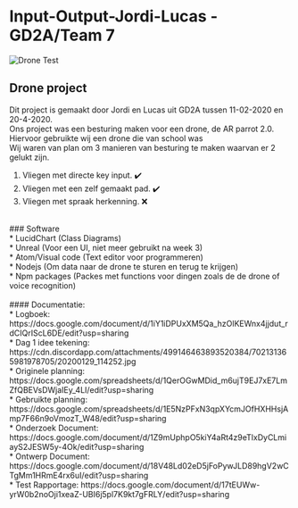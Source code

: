 # Input-Output-Jordi-Lucas - GD2A/Team 7

![Drone Test](https://cdn.discordapp.com/attachments/499146463893520384/702125375450513448/unknown.png) <br>
## Drone project 
Dit project is gemaakt door Jordi en Lucas uit GD2A tussen 11-02-2020 en 20-4-2020. <br>
Ons project was een besturing maken voor een drone, de AR parrot 2.0. <br>
Hiervoor gebruikte wij een drone die van school was <br>
Wij waren van plan om 3 manieren van besturing te maken waarvan er 2 gelukt zijn. <br>
1. Vliegen met directe key input. :heavy_check_mark: <br>
2. Vliegen met een zelf gemaakt pad. :heavy_check_mark: <br>
3. Vliegen met spraak herkenning. :x: <br>
<br>
### Software 
<br>
* LucidChart (Class Diagrams) <br>
* Unreal (Voor een UI, niet meer gebruikt na week 3) <br>
* Atom/Visual code (Text editor voor programmeren) <br>
* Nodejs (Om data naar de drone te sturen en terug te krijgen) <br>
* Npm packages (Packes met functions voor dingen zoals de de drone of voice recognition) <br>
<br>
#### Documentatie:
<br>
* Logboek: https://docs.google.com/document/d/1iY1iDPUxXM5Qa_hzOlKEWnx4jjdut_rdCIQrIScL6DE/edit?usp=sharing <br>
* Dag 1 idee tekening: https://cdn.discordapp.com/attachments/499146463893520384/702131365981978705/20200129_114252.jpg <br>
* Originele planning: https://docs.google.com/spreadsheets/d/1QerOGwMDid_m6ujT9EJ7xE7LmZfQBEVsDWjaIEy_4LI/edit?usp=sharing<br>
* Gebruikte planning: https://docs.google.com/spreadsheets/d/1E5NzPFxN3qpXYcmJOfHXHHsjAmp7F66n9oVmozT_W48/edit?usp=sharing <br>
* Onderzoek Document: https://docs.google.com/document/d/1Z9mUphpO5kiY4aRt4z9eTlxDyCLmiayS2JESW5y-4Ok/edit?usp=sharing <br>
* Ontwerp Document: https://docs.google.com/document/d/18V48Ld02eD5jFoPywJLD89hgV2wCTgMm1HRmE4rx6uI/edit?usp=sharing <br>
* Test Rapportage: https://docs.google.com/document/d/17tEUWw-yrW0b2noOji1xeaZ-UBI6j5pl7K9kt7gFRLY/edit?usp=sharing <br>
